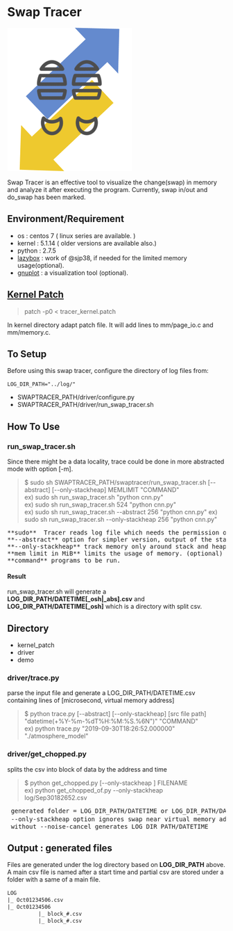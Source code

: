 # Swap Tracer
![swaptracer](./icon.png)

Swap Tracer is an effective tool to visualize the change(swap) in memory and analyze it after executing the program. Currently, swap in/out and do_swap has been marked.

## Environment/Requirement
+ os : centos 7 ( linux series are available. )
+ kernel : 5.1.14 ( older versions are available also.)  
+ python : 2.7.5
+ [lazybox](https://github.com/sjp38/lazybox) : work of @sjp38, if needed for the limited memory usage(optional).
+ [gnuplot](http://www.gnuplot.info/) : a visualization tool (optional).

## [Kernel Patch](https://github.com/lynring24/swap_tracer/blob/master/tracer_kernel.patch)
> patch -p0 < tracer_kernel.patch   

In kernel directory adapt patch file. It will add lines to mm/page_io.c and mm/memory.c.

## To Setup
Before using this swap tracer, configure the directory of log files from:

```
LOG_DIR_PATH="../log/" 
```
+ SWAPTRACER_PATH/driver/configure.py    
+ SWAPTRACER_PATH/driver/run\_swap\_tracer.sh  


## How To Use
### run_swap_tracer.sh
Since there might be a data locality, trace could be done in more abstracted mode with option [-m].

> $ sudo  sh   SWAPTRACER_PATH/swaptracer/run_swap_tracer.sh  \[--abstract\] \[--only-stackheap\]  MEMLIMIT "COMMAND"        
ex) sudo  sh run_swap_tracer.sh "python cnn.py"  
ex) sudo  sh  run_swap_tracer.sh   524   "python cnn.py"  
ex) sudo  sh  run_swap_tracer.sh  --abstract   256 "python cnn.py"
ex) sudo  sh  run_swap_tracer.sh  --only-stackheap   256 "python cnn.py"

<pre>
**sudo**  Tracer reads log file which needs the permission of root.
**--abstract** option for simpler version, output of the statistical mean value(optional).
**--only-stackheap** track memory only around stack and heap
**mem limit in MiB** limits the usage of memory. (optional)
**command** programs to be run.
</pre>

#### Result
run_swap_tracer.sh will generate a **LOG_DIR_PATH/DATETIME\[_osh\|_abs\].csv** and **LOG_DIR_PATH/DATETIME[_osh]** which is a directory with split csv. 


## Directory 
+ kernel_patch
+ driver 
+ demo


### driver/trace.py
parse the input file and generate a LOG_DIR_PATH/DATETIME.csv containing lines of \[microsecond, virtual memory address\]

> $ python trace.py  \[--abstract\] \[--only-stackheap\] \[src file path\]  "datetime(+%Y-%m-%dT%H:%M:%S.%6N")"  "COMMAND"   
ex) python trace.py   "2019-09-30T18:26:52.000000"   "./atmosphere_model"

### driver/get_chopped.py
splits the csv into block of data by the address and time

> $ python     get_chopped.py     \[--only-stackheap \]   FILENAME             
ex) python     get_chopped_of.py     --only-stackheap   log/Sep30182652.csv
 
<pre>
 generated folder = LOG_DIR_PATH/DATETIME or LOG_DIR_PATH/DATETIME_osh
 --only-stackheap option ignores swap near virtual memory address 0 (가상 메모리의 entry 0번 때 페이지들을 제외하고 데이터를 추출함) 
 without --noise-cancel generates LOG_DIR_PATH/DATETIME 
</pre>

## Output : generated files 
Files are generated under the log directory based on **LOG_DIR_PATH** above. A main csv file is named after a start time  and partial csv are stored under a folder with a same of a main file.  
```
LOG
|_ Oct01234506.csv
|_ Oct01234506 
          |_ block_#.csv
          |_ block_#.csv
```
